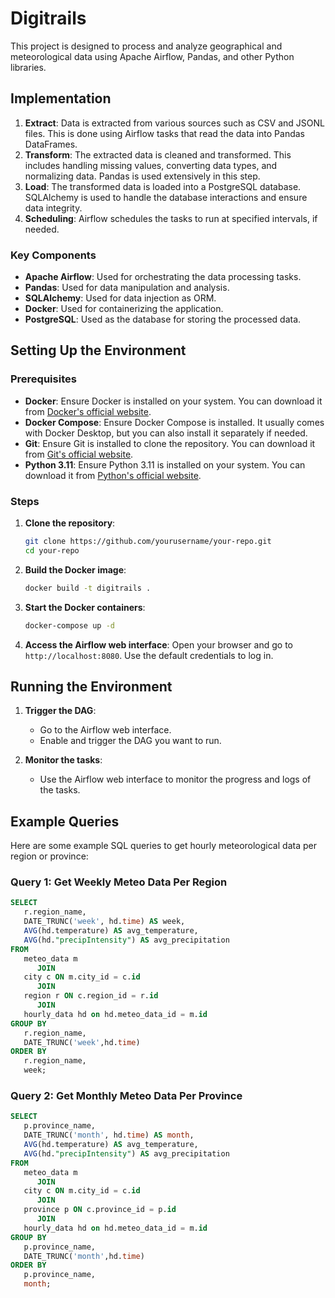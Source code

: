 # Digitrails

This project is designed to process and analyze geographical and meteorological data using Apache Airflow, Pandas, and other Python libraries.

## Implementation

1. **Extract**: Data is extracted from various sources such as CSV and JSONL files. This is done using Airflow tasks that read the data into Pandas DataFrames.
2. **Transform**: The extracted data is cleaned and transformed. This includes handling missing values, converting data types, and normalizing data. Pandas is used extensively in this step.
3. **Load**: The transformed data is loaded into a PostgreSQL database. SQLAlchemy is used to handle the database interactions and ensure data integrity.
4. **Scheduling**: Airflow schedules the tasks to run at specified intervals, if needed.

### Key Components

- **Apache Airflow**: Used for orchestrating the data processing tasks.
- **Pandas**: Used for data manipulation and analysis.
- **SQLAlchemy**: Used for data injection as ORM.
- **Docker**: Used for containerizing the application.
- **PostgreSQL**: Used as the database for storing the processed data.

## Setting Up the Environment

### Prerequisites

- **Docker**: Ensure Docker is installed on your system. You can download it from [Docker's official website](https://www.docker.com/products/docker-desktop).
- **Docker Compose**: Ensure Docker Compose is installed. It usually comes with Docker Desktop, but you can also install it separately if needed.
- **Git**: Ensure Git is installed to clone the repository. You can download it from [Git's official website](https://git-scm.com/downloads).
- **Python 3.11**: Ensure Python 3.11 is installed on your system. You can download it from [Python's official website](https://www.python.org/downloads/).

### Steps

1. **Clone the repository**:
    ```sh
    git clone https://github.com/yourusername/your-repo.git
    cd your-repo
    ```

2. **Build the Docker image**:
    ```sh
    docker build -t digitrails .
    ```

3. **Start the Docker containers**:
    ```sh
    docker-compose up -d
    ```

4. **Access the Airflow web interface**:
   Open your browser and go to `http://localhost:8080`. Use the default credentials to log in.

## Running the Environment

1. **Trigger the DAG**:
    - Go to the Airflow web interface.
    - Enable and trigger the DAG you want to run.

2. **Monitor the tasks**:
    - Use the Airflow web interface to monitor the progress and logs of the tasks.

## Example Queries

Here are some example SQL queries to get hourly meteorological data per region or province:

### Query 1: Get Weekly Meteo Data Per Region
```sql
SELECT
   r.region_name,
   DATE_TRUNC('week', hd.time) AS week,
   AVG(hd.temperature) AS avg_temperature,
   AVG(hd."precipIntensity") AS avg_precipitation
FROM
   meteo_data m
      JOIN
   city c ON m.city_id = c.id
      JOIN
   region r ON c.region_id = r.id
      JOIN 
   hourly_data hd on hd.meteo_data_id = m.id
GROUP BY
   r.region_name,
   DATE_TRUNC('week',hd.time)
ORDER BY
   r.region_name,
   week;
```

### Query 2: Get Monthly Meteo Data Per Province
```sql
SELECT
   p.province_name,
   DATE_TRUNC('month', hd.time) AS month,
   AVG(hd.temperature) AS avg_temperature,
   AVG(hd."precipIntensity") AS avg_precipitation
FROM
   meteo_data m
      JOIN
   city c ON m.city_id = c.id
      JOIN
   province p ON c.province_id = p.id
      JOIN
   hourly_data hd on hd.meteo_data_id = m.id
GROUP BY
   p.province_name,
   DATE_TRUNC('month',hd.time)
ORDER BY
   p.province_name,
   month;
```
